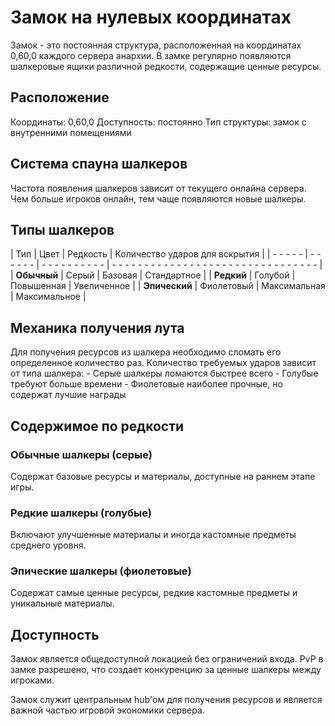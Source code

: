 # Замок на нулевых координатах

Замок - это постоянная структура, расположенная на координатах 0,60,0 каждого сервера анархии. В замке регулярно появляются шалкеровые ящики различной редкости, содержащие ценные ресурсы.

## Расположение

Координаты: 0,60,0 
Доступность: постоянно 
Тип структуры: замок с внутренними помещениями

## Система спауна шалкеров

Частота появления шалкеров зависит от текущего онлайна сервера. Чем больше игроков онлайн, тем чаще появляются новые шалкеры.

## Типы шалкеров

| Тип | Цвет | Редкость | Количество ударов для вскрытия |
| - - - - - | - - - - - - | - - - - - - - - - - | - - - - - - - - - - - - - - - - - - - - - - - - - - - - - - - - |
| **Обычный** | Серый | Базовая | Стандартное |
| **Редкий** | Голубой | Повышенная | Увеличенное |
| **Эпический** | Фиолетовый | Максимальная | Максимальное |

## Механика получения лута

Для получения ресурсов из шалкера необходимо сломать его определенное количество раз. Количество требуемых ударов зависит от типа шалкера: - Серые шалкеры ломаются быстрее всего - Голубые требуют больше времени - Фиолетовые наиболее прочные, но содержат лучшие награды

## Содержимое по редкости

### Обычные шалкеры (серые)
Содержат базовые ресурсы и материалы, доступные на раннем этапе игры.

### Редкие шалкеры (голубые) 
Включают улучшенные материалы и иногда кастомные предметы среднего уровня.

### Эпические шалкеры (фиолетовые)
Содержат самые ценные ресурсы, редкие кастомные предметы и уникальные материалы.

## Доступность

Замок является общедоступной локацией без ограничений входа. PvP в замке разрешено, что создает конкуренцию за ценные шалкеры между игроками.

Замок служит центральным hub'ом для получения ресурсов и является важной частью игровой экономики сервера.